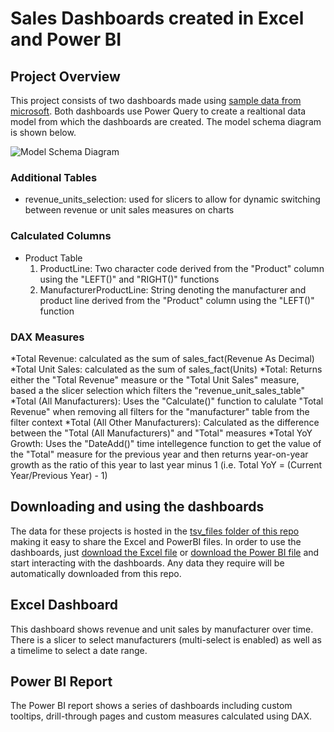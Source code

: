 # Sales Dashboards created in Excel and Power BI

## Project Overview
This project consists of two dashboards made using [sample data from microsoft](https://learn.microsoft.com/en-us/power-bi/create-reports/sample-sales-and-marketing#get-the-pbix-file-for-this-sample). Both dashboards use Power Query to create a realtional data model from which the dashboards are created. The model schema diagram is shown below.

![Model Schema Diagram](https://github.com/MauriceBrown/sales_dashboard/blob/main/model_schema.png)

### Additional Tables
* revenue_units_selection: used for slicers to allow for dynamic switching between revenue or unit sales measures on charts

### Calculated Columns
* Product Table
  1. ProductLine: Two character code derived from the "Product" column using the "LEFT()" and "RIGHT()" functions
  2. ManufacturerProductLine: String denoting the manufacturer and product line derived from the "Product" column using the "LEFT()" function

### DAX Measures
*Total Revenue: calculated as the sum of sales_fact(Revenue As Decimal)
*Total Unit Sales: calculated as the sum of sales_fact(Units)
*Total: Returns either the "Total Revenue" measure or the "Total Unit Sales" measure, based a the slicer selection which filters the "revenue_unit_sales_table"
*Total (All Manufacturers): Uses the "Calculate()" function to calulate "Total Revenue" when removing all filters for the "manufacturer" table from the filter context
*Total (All Other Manufacturers): Calculated as the difference between the "Total (All Manufacturers)" and "Total" measures
*Total YoY Growth: Uses the "DateAdd()" time intellegence function to get the value of the "Total" measure for the previous year and then returns year-on-year growth as the ratio of this year to last year minus 1 (i.e. Total YoY = (Current Year/Previous Year) - 1)

## Downloading and using the dashboards
The data for these projects is hosted in the [tsv_files folder of this repo](https://github.com/MauriceBrown/sales_dashboard/tree/main/tsv_files) making it easy to share the Excel and PowerBI files. In order to use the dashboards, just [download the Excel file](https://github.com/MauriceBrown/sales_dashboard/raw/main/Sales%20Dashboard.xlsx) or [download the Power BI file](https://github.com/MauriceBrown/sales_dashboard/raw/main/Sales%20Dashboard.pbix) and start interacting with the dashboards. Any data they require will be automatically downloaded from this repo.

## Excel Dashboard
This dashboard shows revenue and unit sales by manufacturer over time. There is a slicer to select manufacturers (multi-select is enabled) as well as a timelime to select a date range.

## Power BI Report
The Power BI report shows a series of dashboards including custom tooltips, drill-through pages and custom measures calculated using DAX.


